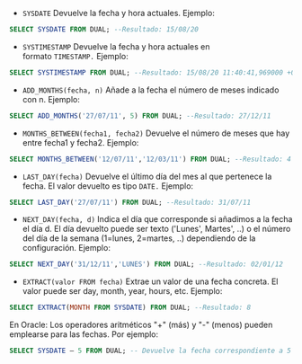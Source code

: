 - `SYSDATE` Devuelve la fecha y hora actuales. Ejemplo:

```sql
SELECT SYSDATE FROM DUAL; --Resultado: 15/08/20
```

- `SYSTIMESTAMP` Devuelve la fecha y hora actuales en formato `TIMESTAMP.` Ejemplo:

```sql
SELECT SYSTIMESTAMP FROM DUAL; --Resultado: 15/08/20 11:40:41,969000 +02:00
```

- `ADD_MONTHS(fecha, n)` Añade a la fecha el número de meses indicado con n. Ejemplo:

```sql
SELECT ADD_MONTHS('27/07/11', 5) FROM DUAL; --Resultado: 27/12/11
```

- `MONTHS_BETWEEN(fecha1, fecha2)` Devuelve el número de meses que hay entre fecha1 y fecha2. Ejemplo:

```sql
SELECT MONTHS_BETWEEN('12/07/11','12/03/11') FROM DUAL; --Resultado: 4
```

- `LAST_DAY(fecha)` Devuelve el último día del mes al que pertenece la fecha. El valor devuelto es tipo `DATE.` Ejemplo:

```sql
SELECT LAST_DAY('27/07/11') FROM DUAL; --Resultado: 31/07/11
```

- `NEXT_DAY(fecha, d)` Indica el día que corresponde si añadimos a la fecha el día d. El día devuelto puede ser texto ('Lunes', Martes', ..) o el número del día de la semana (1=lunes, 2=martes, ..) dependiendo de la configuración. Ejemplo:

```sql
SELECT NEXT_DAY('31/12/11','LUNES') FROM DUAL; --Resultado: 02/01/12
```

- `EXTRACT(valor FROM fecha)` Extrae un valor de una fecha concreta. El valor puede ser day, month, year, hours, etc. Ejemplo:

```sql
SELECT EXTRACT(MONTH FROM SYSDATE) FROM DUAL; --Resultado: 8
```

En Oracle: Los operadores aritméticos "+" (más) y "-" (menos) pueden emplearse para las fechas. Por ejemplo:

```sql
SELECT SYSDATE – 5 FROM DUAL; -- Devuelve la fecha correspondiente a 5 días antes de la fecha actual
```